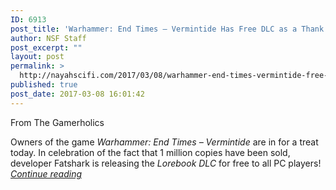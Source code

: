 ```yaml
---
ID: 6913
post_title: 'Warhammer: End Times – Vermintide Has Free DLC as a Thank You'
author: NSF Staff
post_excerpt: ""
layout: post
permalink: >
  http://nayahscifi.com/2017/03/08/warhammer-end-times-vermintide-free-dlc-thank/
published: true
post_date: 2017-03-08 16:01:42
---
```

From The Gamerholics

Owners of the game <i>Warhammer: End Times – Vermintide</i> are in for a treat today. In celebration of the fact that 1 million copies have been sold, developer Fatshark is releasing the <i>Lorebook DLC</i> for free to all PC players! <a href="https://thegamerholics.com/warhammer-end-times-vermintide-has-free-dlc-as-a-thank-you/"><em>Continue reading</em></a>